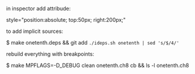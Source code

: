 in inspector add attribude:

style="position:absolute; top:50px; right:200px;"

to add implicit sources:

$ make onetenth.deps && git add `./ideps.sh onetenth | sed 's/$/4/'`

rebuild everything with breakpoints:

$ make MPFLAGS=-D_DEBUG clean onetenth.ch8 cb && ls -l onetenth.ch8
